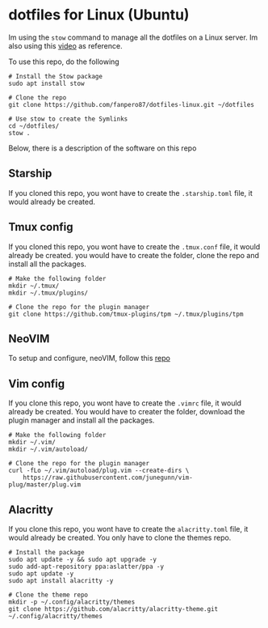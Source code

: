# dotfiles for Linux (Ubuntu)

Im using the `stow` command to manage all the dotfiles on a Linux server. Im also using this [video](https://www.youtube.com/watch?v=y6XCebnB9gs) as reference.

To use this repo, do the following

```
# Install the Stow package
sudo apt install stow

# Clone the repo
git clone https://github.com/fanpero87/dotfiles-linux.git ~/dotfiles

# Use stow to create the Symlinks
cd ~/dotfiles/
stow .
```

Below, there is a description of the software on this repo

## Starship

If you cloned this repo, you wont have to create the `.starship.toml` file, it would already be created.

## Tmux config

If you cloned this repo, you wont have to create the `.tmux.conf` file, it would already be created. you would have to create the folder, clone the repo and install all the packages.

```
# Make the following folder
mkdir ~/.tmux/
mkdir ~/.tmux/plugins/

# Clone the repo for the plugin manager
git clone https://github.com/tmux-plugins/tpm ~/.tmux/plugins/tpm

```

## NeoVIM

To setup and configure, neoVIM, follow this [repo](https://github.com/fanpero87/neovim-setup.git)

## Vim config

If you clone this repo, you wont have to create the `.vimrc` file, it would already be created. You would have to creater the folder, download the plugin manager and install all the packages.

```
# Make the following folder
mkdir ~/.vim/
mkdir ~/.vim/autoload/

# Clone the repo for the plugin manager
curl -fLo ~/.vim/autoload/plug.vim --create-dirs \
    https://raw.githubusercontent.com/junegunn/vim-plug/master/plug.vim

```

## Alacritty

If you clone this repo, you wont have to create the `alacritty.toml` file, it would already be created. You only have to clone the themes repo.

```
# Install the package
sudo apt update -y && sudo apt upgrade -y
sudo add-apt-repository ppa:aslatter/ppa -y
sudo apt update -y
sudo apt install alacritty -y

# Clone the theme repo
mkdir -p ~/.config/alacritty/themes
git clone https://github.com/alacritty/alacritty-theme.git ~/.config/alacritty/themes

```
